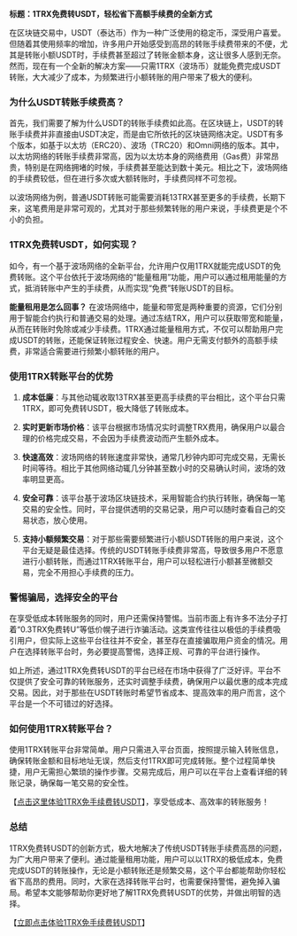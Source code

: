 **标题：1TRX免费转USDT，轻松省下高额手续费的全新方式**

在区块链交易中，USDT（泰达币）作为一种广泛使用的稳定币，深受用户喜爱。但随着其使用频率的增加，许多用户开始感受到高昂的转账手续费带来的不便，尤其是转账小额USDT时，手续费甚至超过了转账金额本身，这让很多人感到无奈。然而，现在有一个全新的解决方案——只需1TRX（波场币）就能免费完成USDT转账，大大减少了成本，为频繁进行小额转账的用户带来了极大的便利。

### 为什么USDT转账手续费高？

首先，我们需要了解为什么USDT的转账手续费如此高。在区块链上，USDT的转账手续费并非直接由USDT决定，而是由它所依托的区块链网络决定。USDT有多个版本，如基于以太坊（ERC20）、波场（TRC20）和Omni网络的版本。其中，以太坊网络的转账手续费非常高，因为以太坊本身的网络费用（Gas费）非常昂贵，特别是在网络拥堵的时候，手续费甚至能达到数十美元。相比之下，波场网络的手续费较低，但在进行多次或大额转账时，手续费同样不可忽视。

以波场网络为例，普通USDT转账可能需要消耗13TRX甚至更多的手续费，长期下来，这笔费用是非常可观的，尤其对于那些频繁转账的用户来说，手续费更是个不小的负担。

### 1TRX免费转USDT，如何实现？

如今，有一个基于波场网络的全新平台，允许用户仅用1TRX就能完成USDT的免费转账。这个平台依托于波场网络的“能量租用”功能，用户可以通过租用能量的方式，抵消转账中产生的手续费，从而实现“免费”转账USDT的目标。

**能量租用是怎么回事？** 在波场网络中，能量和带宽是两种重要的资源，它们分别用于智能合约执行和普通交易的处理。通过冻结TRX，用户可以获取带宽和能量，从而在转账时免除或减少手续费。1TRX通过能量租用方式，不仅可以帮助用户完成USDT的转账，还能保证转账过程安全、快速。用户无需支付额外的高额手续费，非常适合需要进行频繁小额转账的用户。

### 使用1TRX转账平台的优势

1. **成本低廉**：与其他动辄收取13TRX甚至更高手续费的平台相比，这个平台只需1TRX，即可免费转USDT，极大降低了转账成本。
   
2. **实时更新市场价格**：该平台根据市场情况实时调整TRX费用，确保用户以最合理的价格完成交易，不会因为手续费波动而产生额外成本。

3. **快速高效**：波场网络的转账速度非常快，通常几秒钟内即可完成交易，无需长时间等待。相比于其他网络动辄几分钟甚至数小时的交易确认时间，波场的效率明显更高。

4. **安全可靠**：该平台基于波场区块链技术，采用智能合约执行转账，确保每一笔交易的安全性。同时，平台提供透明的交易记录，用户可以随时查看自己的交易状态，放心使用。

5. **支持小额频繁交易**：对于那些需要频繁进行小额USDT转账的用户来说，这个平台无疑是最佳选择。传统的USDT转账手续费非常高，导致很多用户不愿意进行小额转账，而通过1TRX转账平台，用户可以轻松进行小额甚至微额交易，完全不用担心手续费的压力。

### 警惕骗局，选择安全的平台

在享受低成本转账服务的同时，用户还需保持警惕。当前市面上有许多不法分子打着“0.3TRX免费转U”等低价幌子进行诈骗活动。这类宣传往往以极低的手续费吸引用户，但实际上这些平台往往并不安全，甚至存在直接骗取用户资金的情况。用户在选择转账平台时，务必要提高警惕，选择正规、可靠的平台进行操作。

如上所述，通过1TRX免费转USDT的平台已经在市场中获得了广泛好评。平台不仅提供了安全可靠的转账服务，还实时调整手续费，确保用户以最优惠的成本完成交易。因此，对于那些在USDT转账时希望节省成本、提高效率的用户而言，这个平台是一个不可错过的好选择。

### 如何使用1TRX转账平台？

使用1TRX转账平台非常简单。用户只需进入平台页面，按照提示输入转账信息，确保转账金额和目标地址无误，然后支付1TRX即可完成转账。整个过程简单快捷，用户无需担心繁琐的操作步骤。交易完成后，用户可以在平台上查看详细的转账记录，确保每一笔交易的安全性。

【[点击这里体验1TRX免手续费转USDT](https://tron.666dxw.com/)】，享受低成本、高效率的转账服务！

### 总结

1TRX免费转USDT的创新方式，极大地解决了传统USDT转账手续费高昂的问题，为广大用户带来了便利。通过能量租用功能，用户可以以1TRX的极低成本，免费完成USDT的转账操作，无论是小额转账还是频繁交易，这个平台都能帮助你轻松省下高昂的费用。同时，大家在选择转账平台时，也需要保持警惕，避免掉入骗局。希望本文能够帮助你更好地了解1TRX免费转USDT的优势，并做出明智的选择。

【[立即点击体验1TRX免手续费转USDT](https://tron.666dxw.com/)】